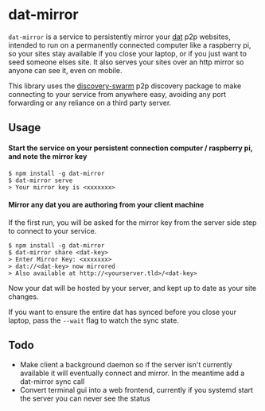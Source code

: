 # dat-mirror

`dat-mirror` is a service to persistently mirror your [dat](https://datproject.org/) p2p websites, intended to run on a permanently connected computer like a raspberry pi, so your sites stay available if you close your laptop, or if you just want to seed someone elses site.  It also serves your sites over an http mirror so anyone can see it, even on mobile.

This library uses the [discovery-swarm](https://github.com/mafintosh/discovery-swarm) p2p discovery package to make connecting to your service from anywhere easy, avoiding any port forwarding or any reliance on a third party server.

## Usage

#### Start the service on your persistent connection computer / raspberry pi, and note the mirror key
```
$ npm install -g dat-mirror
$ dat-mirror serve
> Your mirror key is <xxxxxxx>
```
#### Mirror any dat you are authoring from your client machine
If the first run, you will be asked for the mirror key from the server side step to connect to your service.
``` 
$ npm install -g dat-mirror
$ dat-mirror share <dat-key>
> Enter Mirror Key: <xxxxxxx>
> dat://<dat-key> now mirrored
> Also available at http://<yourserver.tld>/<dat-key>
```
Now your dat will be hosted by your server, and kept up to date as your site changes.

If you want to ensure the entire dat has synced before you close your laptop, pass the `--wait` flag to watch the sync state.

## Todo

- Make client a background daemon so if the server isn't currently available it will eventually connect and mirror.  In the meantime add a dat-mirror sync call
- Convert terminal gui into a web frontend, currently if you systemd start the server you can never see the status